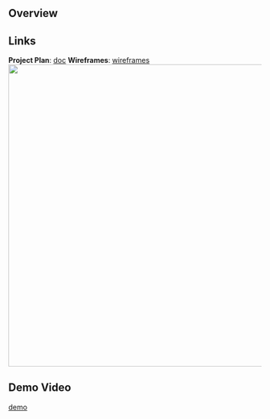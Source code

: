 # <Skinterest>

## Overview
<Add a quick description of your app here>


## Links
**Project Plan**: [doc](https://docs.google.com/document/d/1sXPKWMEg1QUV5aqYk-g3KkvGz1FCOdhzxZbPEKeSENI/edit?usp=sharing)
**Wireframes**: [wireframes](https://fb-my.sharepoint.com/:b:/g/personal/vlhernan_meta_com/EVKwaGhWy4VCkNwht9Bk4X4BBsA0Co7NzwjKze5BmxHwag?e=g6Ebu2)
<img src="OR_INSERT_INLINE_YOUR_WIREFRAME_IMAGE_URL" width=600>

<add any other links here as you work on your project>

## Demo Video
[demo]((https://www.loom.com/share/a526709c6c854a39982a4696411b9fd2?sid=08492a03-9cf0-4518-a5a8-a9a815d2fafe))
